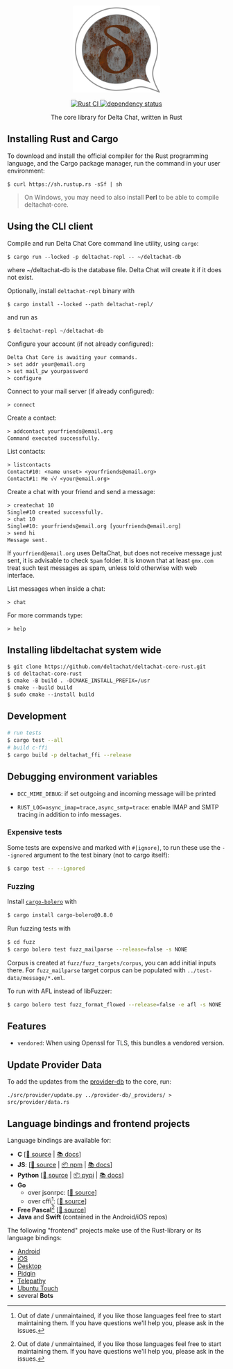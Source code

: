 <p align="center">
  <img alt="Delta Chat Logo" height="200px" src="https://raw.githubusercontent.com/deltachat/deltachat-pages/master/assets/blog/rust-delta.png">
</p>

<p align="center">
  <a href="https://github.com/deltachat/deltachat-core-rust/actions/workflows/ci.yml">
    <img alt="Rust CI" src="https://github.com/deltachat/deltachat-core-rust/actions/workflows/ci.yml/badge.svg">
  </a>
  <a href="https://deps.rs/repo/github/deltachat/deltachat-core-rust">
    <img alt="dependency status" src="https://deps.rs/repo/github/deltachat/deltachat-core-rust/status.svg">
  </a>
</p>

<p align="center">
The core library for Delta Chat, written in Rust
</p>

## Installing Rust and Cargo

To download and install the official compiler for the Rust programming language, and the Cargo package manager, run the command in your user environment:

```
$ curl https://sh.rustup.rs -sSf | sh
```

> On Windows, you may need to also install **Perl** to be able to compile deltachat-core.

## Using the CLI client

Compile and run Delta Chat Core command line utility, using `cargo`:

```
$ cargo run --locked -p deltachat-repl -- ~/deltachat-db
```
where ~/deltachat-db is the database file. Delta Chat will create it if it does not exist.

Optionally, install `deltachat-repl` binary with
```
$ cargo install --locked --path deltachat-repl/
```
and run as
```
$ deltachat-repl ~/deltachat-db
```

Configure your account (if not already configured):

```
Delta Chat Core is awaiting your commands.
> set addr your@email.org
> set mail_pw yourpassword
> configure
```

Connect to your mail server (if already configured):

```
> connect
```

Create a contact:

```
> addcontact yourfriends@email.org
Command executed successfully.
```

List contacts:

```
> listcontacts
Contact#10: <name unset> <yourfriends@email.org>
Contact#1: Me √√ <your@email.org>
```

Create a chat with your friend and send a message:

```
> createchat 10
Single#10 created successfully.
> chat 10
Single#10: yourfriends@email.org [yourfriends@email.org]
> send hi
Message sent.
```

If `yourfriend@email.org` uses DeltaChat, but does not receive message just
sent, it is advisable to check `Spam` folder. It is known that at least
`gmx.com` treat such test messages as spam, unless told otherwise with web
interface.

List messages when inside a chat:

```
> chat
```

For more commands type:

```
> help
```

## Installing libdeltachat system wide

```
$ git clone https://github.com/deltachat/deltachat-core-rust.git
$ cd deltachat-core-rust
$ cmake -B build . -DCMAKE_INSTALL_PREFIX=/usr
$ cmake --build build
$ sudo cmake --install build
```

## Development

```sh
# run tests
$ cargo test --all
# build c-ffi
$ cargo build -p deltachat_ffi --release
```

## Debugging environment variables 

- `DCC_MIME_DEBUG`: if set outgoing and incoming message will be printed 

- `RUST_LOG=async_imap=trace,async_smtp=trace`: enable IMAP and
SMTP tracing in addition to info messages.

### Expensive tests

Some tests are expensive and marked with `#[ignore]`, to run these
use the `--ignored` argument to the test binary (not to cargo itself):
```sh
$ cargo test -- --ignored
```

### Fuzzing

Install [`cargo-bolero`](https://github.com/camshaft/bolero) with
```sh
$ cargo install cargo-bolero@0.8.0
```

Run fuzzing tests with
```sh
$ cd fuzz
$ cargo bolero test fuzz_mailparse --release=false -s NONE
```

Corpus is created at `fuzz/fuzz_targets/corpus`,
you can add initial inputs there.
For `fuzz_mailparse` target corpus can be populated with
`../test-data/message/*.eml`.

To run with AFL instead of libFuzzer:
```sh
$ cargo bolero test fuzz_format_flowed --release=false -e afl -s NONE
```

## Features

- `vendored`: When using Openssl for TLS, this bundles a vendored version.

## Update Provider Data

To add the updates from the
[provider-db](https://github.com/deltachat/provider-db) to the core, run:

```
./src/provider/update.py ../provider-db/_providers/ > src/provider/data.rs
```

## Language bindings and frontend projects

Language bindings are available for:

- **C** \[[📂 source](./deltachat-ffi) | [📚 docs](https://c.delta.chat)\]
- **JS**: \[[📂 source](./deltachat-rpc-client) | [📦 npm](https://www.npmjs.com/package/@deltachat/jsonrpc-client) | [📚 docs](https://js.jsonrpc.delta.chat/)\]
- **Python** \[[📂 source](./python) | [📦 pypi](https://pypi.org/project/deltachat) | [📚 docs](https://py.delta.chat)\]
- **Go**
  - over jsonrpc: \[[📂 source](https://github.com/deltachat/deltachat-rpc-client-go/)\]
  - over cffi[^1]: \[[📂 source](https://github.com/deltachat/go-deltachat/)\]
- **Free Pascal**[^1] \[[📂 source](https://github.com/deltachat/deltachat-fp/)\]
- **Java** and **Swift** (contained in the Android/iOS repos)

The following "frontend" projects make use of the Rust-library
or its language bindings:

- [Android](https://github.com/deltachat/deltachat-android)
- [iOS](https://github.com/deltachat/deltachat-ios)
- [Desktop](https://github.com/deltachat/deltachat-desktop)
- [Pidgin](https://code.ur.gs/lupine/purple-plugin-delta/)
- [Telepathy](https://code.ur.gs/lupine/telepathy-padfoot/)
- [Ubuntu Touch](https://codeberg.org/lk108/deltatouch)
- several **Bots**

[^1]: Out of date / unmaintained, if you like those languages feel free to start maintaining them. If you have questions we'll help you, please ask in the issues.
